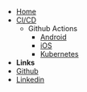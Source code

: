 <!-- markdownlint-disable-next-line first-line-heading -->

- [Home](/)
- [CI/CD](/es-mx/cicd/cicd.md)
  - Github Actions
    - [Android](/es-mx/cicd/android.md)
    - [iOS](/es-mx/cicd/ios.md)
    - [Kubernetes](/es-mx/cicd/kubernetes.md)
- **Links**
- [Github](https://github.com/karlosarr)
- [Linkedin](https://www.linkedin.com/in/karlosarr)